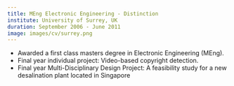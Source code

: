 ```yaml
---
title: MEng Electronic Engineering - Distinction
institute: University of Surrey, UK
duration: September 2006 - June 2011
image: images/cv/surrey.png
---
```


- Awarded a first class masters degree in Electronic Engineering (MEng).
- Final year individual project: Video-based copyright detection.
- Final year Multi-Disciplinary Design Project: A feasibility study for a new desalination plant located in
Singapore
